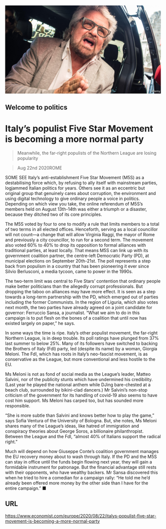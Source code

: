 ![](./images/20200822_EUP501.jpg)

## Welcome to politics

# Italy’s populist Five Star Movement is becoming a more normal party

> Meanwhile, the far-right populists of the Northern League are losing popularity

> Aug 22nd 2020ROME

SOME SEE Italy’s anti-establishment Five Star Movement (M5S) as a destabilising force which, by refusing to ally itself with mainstream parties, logjammed Italian politics for years. Others see it as an eccentric but original group that genuinely cares about corruption, the environment and using digital technology to give ordinary people a voice in politics. Depending on which view you take, the online referendum of M5S’s members held on August 13th-14th was either a triumph or a disaster, because they ditched two of its core principles.

The M5S voted by four to one to modify a rule that limits members to a total of two terms in all elected offices. Henceforth, serving as a local councillor will not count—a change that will allow Virginia Raggi, the mayor of Rome and previously a city councillor, to run for a second term. The movement also voted 60% to 40% to drop its opposition to formal alliances with traditional parties, at least locally. That means M5S can link up with its government coalition partner, the centre-left Democratic Party (PD), at municipal elections on September 20th-21st. The poll represents a step back from populism in a country that has been pioneering it ever since Silvio Berlusconi, a media tycoon, came to power in the 1990s.

The two-term limit was central to Five Stars’ contention that ordinary people make better politicians than the allegedly corrupt professionals. But dropping the taboo on alliances may have more effect. It is seen as a step towards a long-term partnership with the PD, which emerged out of parties including the former Communists. In the region of Liguria, which also votes next month, the two parties have already agreed on a joint candidate for governor: Ferruccio Sansa, a journalist. “What we aim to do in this campaign is to put flesh on the bones of a coalition that until now has existed largely on paper,” he says.

In some ways the time is ripe. Italy’s other populist movement, the far-right Northern League, is in deep trouble. Its poll ratings have plunged from 37% last summer to below 25%. Many of its followers have switched to backing the Brothers of Italy (FdI) party, led (despite its name) by a woman, Giorgia Meloni. The FdI, which has roots in Italy’s neo-fascist movement, is as conservative as the League, but more conventional and less hostile to the EU.

Ms Meloni is not as fond of social media as the League’s leader, Matteo Salvini, nor of the publicity stunts which have undermined his credibility. (Last year he played the national anthem while DJing bare-chested at a beach club, surrounded by bikini-clad dancers.) Mr Salvini’s non-stop criticism of the government for its handling of covid-19 also seems to have cost him support. Ms Meloni has carped too, but has sounded more responsible.

“She is more subtle than Salvini and knows better how to play the game,” says Sofia Ventura of the University of Bologna. But, she notes, Ms Meloni shares many of the League’s ideas, like hatred of immigration and conspiracy theories about George Soros, a billionaire philanthropist. Between the League and the FdI, “almost 40% of Italians support the radical right.”

Much will depend on how Giuseppe Conte’s coalition government manages the EU recovery money about to wash through Italy. If the PD and the M5S can stay in office until the funds begin flowing next year, they will gain a formidable instrument for patronage. But the financial advantage still rests with their opponents, who have wealthy backers. Mr Sansa discovered this when he tried to hire a comedian for a campaign rally: “He told me he’d already been offered more money by the other side than I have for the entire campaign.” ■

## URL

https://www.economist.com/europe/2020/08/22/italys-populist-five-star-movement-is-becoming-a-more-normal-party
